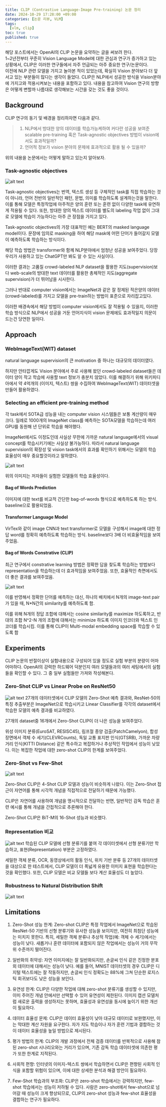 ```yaml
---
title: CLIP (Contrastive Language-Image Pre-training) 논문 정리
date: 2024-10-29 17:28:00 +09:00
categories: [논문 리뷰, VLM]
tags:
  [vlm, clip]
toc: true
published: true
---
```


해당 포스트에서는 OpenAI의 CLIP 논문을 요약하는 글을 써보려 한다.  
1~2년전부터 꾸준히 Vision Language Model에 대한 관심과 연구가 증가하고 있는 상황에서, CLIP은 이러한 연구들에서 자주 언급되는 아주 중요한 연구/논문이다.  
이전에 NLP 관련 모델을 가지고 놀아본 적이 있었는데, 확실히 Vision 분야보다 더 앞서고 있는 부분들이 많다는 생각이 들었다. CLIP은 NLP에서 성공한 방식을 Vision분야에 가지고와 적용시켜보는 내용을 포함하고 있다. 내용을 참고하여 Vision 연구의 방향은 어떻게 변할까 나름대로 생각해보는 시간을 갖는 것도 좋을 것이다.

## Background

CLIP 연구의 동기 및 배경을 정리하자면 다음과 같다.

> 1. NLP에서 방대한 양의 데이터를 학습가능케하여 커다란 성공을 보여준 scalable pre-training 혹은 Task-agnostic objectives 방법이 vision에서도 효과적일까?
> 2. 언어적 정보가 vision 분야의 문제에 효과적으로 활용 될 수 있을까?

위의 내용을 논문에서는 어떻게 말하고 있는지 알아보자.

### Task-agnostic objectives
![alt text](image-2.png)

Task-agnostic objectives는 번역, 텍스트 생성 등 구체적인 task를 직접 학습하는 것이 아니라, 언어 전반의 일반적인 패턴, 문법, 의미를 학습하도록 설계하는것을 말한다. 이를 통해 모델은 특정작업에 아주적은 양의 훈련 또는 훈련 없이 다양한 task에 유연하게 적용될 수 있다. 또한, 방대한 양의 텍스트 데이터를 별도의 labeling 작업 없이 그대로 모델에 학습이 가능하다는 아주 큰 장점을 가지고 있다.

Task-agnostic objectives의 가장 대표적인 예는 BERT의 masked language model이다. 문장에 임의로 masking을 하여 해당 mask에 어떤 단어가 들어갈지 모델이 예측하도록 학습하는 방식이다.

해당 학습 방법은 transformer와 함께 NLP분야에서 엄청난 성공을 보여주었다. 당장 우리가 사용하고 있는 ChatGPT만 봐도 알 수 있는 사실이다.

이러한 결과는 고품질 crowd-labeled NLP dataset을 활용한 지도(supervision)보다 web-scale의 방대한 text 데이터를 활용한 총체적인 지도(aggregate supervision)가 더 뛰어남을 시사한다.

그러나 반대로 computer vision에서는 ImageNet과 같은 잘 정제된 적은양의 데이터(crowd-labeled)를 가지고 모델을 pre-train하는 방법이 표준으로 자리잡고있다.

이러한 배경속에서 해당 방법이 computer vision에서도 잘 적용될 수 있을지, 이러한 학습 방식으로 NLP에서 성공을 거둔 언어지식이 vision 문제에도 효과적일지 의문이 드는건 당연한 일이다.


## Approach
### WebImageText(WIT) dataset

natural language supervision의 큰 motivation 중 하나는 대규모의 데이터였다.

하지만 안타깝게도 Vision 분야에서 주로 사용해 왔던 crowd-labeled dataset들은 데이터 양이 작고 학습에 사용할 text 정보가 충분치 않았다.
이를 해결하기 위해 위키피디아에서 약 4억개의 (이미지, 텍스트) 쌍을 수집하여 WebImageText(WIT) 데이터셋을 만들어 활용하였다.

### Selecting an efficient pre-training method
각 task에서 SOTA급 성능을 내는 computer vision 시스템들은 보통 계산량이 매우 크다. 일례로 1000개의 ImageNet class를 예측하는 SOTA모델을 학습하는데 여러 GPU를 동원해 년 단위로 학습을 해야했다.

ImageNet에서도 이정도인데 사실상 무한에 가까운 natural language에서의 visual concept를 학습시키기에는 사실상 불가능하다. 따라서 natural language supervision의 확장성 및 vision task에서의 효과를 확인하기 위해서는 모델의 학습 효율성이 매우 중요할것이라고 말하였다.


![alt text](efficient_graph.png)

위의 이미지는 저자들이 실험한 모델들의 학습 효율성이다.

#### Bag of Words Prediction
이미지에 대한 text를 비교적 간단한 bag-of-words 형식으로 예측하도록 하는 방식. baseline으로 활용되었음.

#### Transformer Language Model
VirTex와 같이 image CNN과 text transformer로 모델을 구성해서 image에 대한 정답 word를 정확히 예측하도록 학습하는 방식. baseline보다 3배 더 비효율적임을 보여주었음.

#### Bag of Words Constrative (CLIP)
최근 연구에서 constrative learning 방법은 정확한 답을 찾도록 학습하는 방법보다 representation을 학습하는데 더 효과적임을 보여주었음.
또한, 효율적인 측면에서도 더 좋은 결과를 보여주었음.

![alt text](clip_constrative.png)

이를 반영해서 정확한 단어를 예측하는 대신, 하나의 배치에서 N개의 image-text pair가 있을 때, N*N간의 similarity를 예측하도록 함. 

이를 위해 N개의 정답 조합에 대해서는 cosine similarity를 maximize 하도록하고, 반대의 조합 N^2-N 개의 조합에 대해서는 minimize 하도록 이미지 인코더와 텍스트 인코더를 학습시킴. 이를 통해 CLIP이 Multi-modal embedding space를 학습할 수 있도록 함


## Experiments
CLIP 논문의 반절이상이 실험내용으로 구성되어 있을 정도로 실험 부분의 분량이 어마어마하다. OpenAI의 강력한 하드웨어 덕분인지 여러 모델들과의 여러 세팅에서의 실험들을 확인할 수 있다. 그 중 일부 실험들만 가져와 작성해본다.

### Zero-Shot CLIP vs Linear Probe on ResNet50
![alt text](image-3.png)
27개의 데이터셋에서 CLIP 모델의 Zero-Shot 예측 결과와, ResNet-50의 특징 추출부분은 ImageNet으로 학습시키고 Linear Classifier를 각각의 dataset에서 학습한 모델의 예측 결과를 비교하였다.

27개의 dataset중 16개에서 Zero-Shot CLIP이 더 나은 성능을 보여주었다.

위성 이미지 분류(EuroSAT, RESISC45), 림프절 종양 검출(PatchCamelyon), 합성 장면에서 객체 수 세기(CLEVRCounts), 독일 교통 표지판 인식(GTSRB), 가까운 차량 거리 인식(KITTI Distance) 같은 특수하고 복잡하거나 추상적인 작업에서 성능이 낮았다. 이는 복잡한 작업에 대한 zero-shot CLIP의 한계를 보여주었다.


### Zero-Shot vs Few-Shot
![alt text](image-4.png)

Zero-Shot CLIP은 4-Shot CLIP 모델과 성능이 비슷하게 나왔다. 이는 Zero-Shot 접근이 자연어를 통해 시각적 개념을 직접적으로 전달하기 때문에 가능했다. 

CLIP은 자연어를 사용하여 개념을 명시적으로 전달하는 반면, 일반적인 감독 학습은 훈련 예시를 통해 개념을 간접적으로 추론해야 한다.

Zero-Shot CLIP은 BiT-M의 16-Shot 성능과 비슷했다.


### Representation 비교
![alt text](image.png)
학습된 CLIP 모델에 선형 분류기를 붙여 각 데이터셋에서 선형 분류기만 학습하고, 표현(Representation) 부분은 고정하였다.

세밀한 객체 분류, OCR, 동영상에서의 활동 인식, 위치 기반 분류 등 27개의 데이터셋을 대상으로 한 테스트에서, CLIP 모델이 더 폭넓게 유용한 이미지 표현을 학습한다는 것을 확인했다. 또한, CLIP 모델은 비교 모델들 보다 계산 효율성도 더 높았다.
### Robustness to Natural Distribution Shift
![alt text](image-1.png)

## Limitations
1. Zero-Shot 성능 한계: Zero-shot CLIP은 특정 작업에서 ImageNet으로 학습된 ResNet-50 기반의 선형 분류기와 유사한 성능을 보이지만, 여전히 최첨단 성능에는 미치지 못한다. 특히, 세밀한 객체 분류나 추상적 작업(예: 객체 수 세기)에서는 성능이 낮다. 새롭거나 훈련 데이터에 포함되지 않은 작업에서는 성능이 거의 무작위 수준까지 떨어진다.

2. 일반화의 취약성: 자연 이미지에는 잘 일반화되지만, 손글씨 인식 같은 진정한 분포 외 데이터에 대해서는 성능이 낮다. 예를 들어, MNIST 데이터셋의 경우 CLIP은 디지털 텍스트에는 잘 작동하지만, 손글씨 인식 정확도는 88%에 그쳐 단순한 로지스틱 회귀보다도 낮은 성능을 보인다.

3. 유연성 한계: CLIP은 다양한 작업에 대해 zero-shot 분류기를 생성할 수 있지만, 이미 주어진 개념 안에서만 선택할 수 있어 유연성이 제한된다. 이미지 캡션 모델처럼 새로운 출력을 생성하지는 못하며, 효율성과 유연성을 동시에 높이기 위한 개선이 필요하다.

4. 데이터 효율성 문제: CLIP은 데이터 효율성이 낮아 대규모 데이터로 보완했지만, 이는 막대한 계산 자원을 요구한다. 자가 지도 학습이나 자가 훈련 기법과 결합하는 것이 데이터 효율성을 높일 방법으로 제시된다.

5. 평가 방법의 한계: CLIP의 개발 과정에서 전체 검증 데이터를 반복적으로 사용해 참된 zero-shot 시나리오와는 거리가 있으며, 기존 감독 학습 데이터셋에 의존한 평가 또한 한계로 지적된다.

6. 사회적 편향: 인터넷의 이미지-텍스트 쌍에서 학습하면서 CLIP은 편향된 사회적 인식을 포함할 위험이 있으며, 이에 대한 상세한 분석과 해결 방안이 필요하다.

7. Few-Shot 학습과의 부조화: CLIP은 zero-shot 학습에서는 강력하지만, few-shot 학습에서는 성능이 저하될 수 있다. 사람은 zero-shot에서 few-shot으로 넘어갈 때 성능이 크게 향상되므로, CLIP의 zero-shot 성능과 few-shot 효율성을 결합하는 연구가 필요하다.